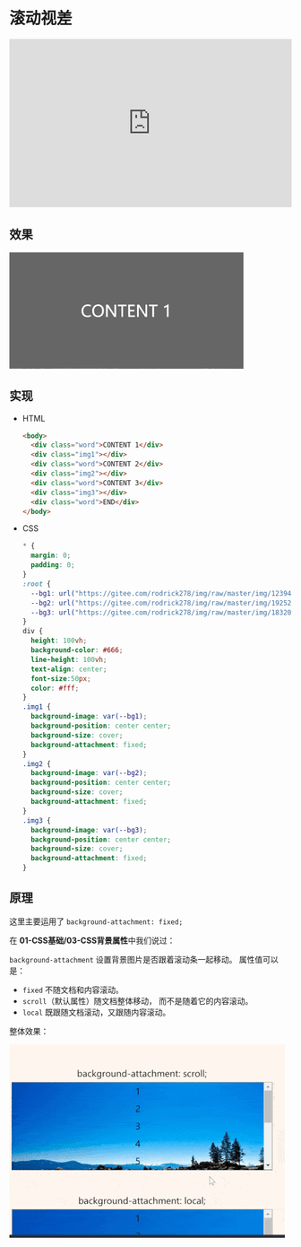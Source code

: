 # 滚动视差

<iframe height="300" style="width: 100%;" scrolling="no" title="滚动视差" src="https://codepen.io/rodrick278/embed/KKgGLqX?default-tab=html%2Cresult" frameborder="no" loading="lazy" allowtransparency="true" allowfullscreen="true">
  See the Pen <a href="https://codepen.io/rodrick278/pen/KKgGLqX">
  滚动视差</a> by rodrick278 (<a href="https://codepen.io/rodrick278">@rodrick278</a>)
  on <a href="https://codepen.io">CodePen</a>.
</iframe>

## 效果

<img src="./pic/005-gdsc.gif">

## 实现

- HTML

  ```HTML
  <body>
    <div class="word">CONTENT 1</div>
    <div class="img1"></div>
    <div class="word">CONTENT 2</div>
    <div class="img2"></div>
    <div class="word">CONTENT 3</div>
    <div class="img3"></div>
    <div class="word">END</div>
  </body>
  ```

- CSS

  ```CSS
  * {
    margin: 0;
    padding: 0;
  }
  :root {
    --bg1: url("https://gitee.com/rodrick278/img/raw/master/img/123945-1496983185ad61.jpg");
    --bg2: url("https://gitee.com/rodrick278/img/raw/master/img/192524-153260432471a0.jpg");
    --bg3: url("https://gitee.com/rodrick278/img/raw/master/img/183201-1542018721c534.jpg");
  }
  div {
    height: 100vh;
    background-color: #666;
    line-height: 100vh;
    text-align: center;
    font-size:50px;
    color: #fff;
  }
  .img1 {
    background-image: var(--bg1);
    background-position: center center;
    background-size: cover;
    background-attachment: fixed;
  }
  .img2 {
    background-image: var(--bg2);
    background-position: center center;
    background-size: cover;
    background-attachment: fixed;
  }
  .img3 {
    background-image: var(--bg3);
    background-position: center center;
    background-size: cover;
    background-attachment: fixed;
  }
  ```

## 原理

这里主要运用了 `background-attachment: fixed;` 

在 **01-CSS基础/03-CSS背景属性**中我们说过：

`background-attachment` 设置背景图片是否跟着滚动条一起移动。 属性值可以是：

- `fixed` 不随文档和内容滚动。
- `scroll`（默认属性）随文档整体移动， 而不是随着它的内容滚动。
- `local` 既跟随文档滚动，又跟随内容滚动。

整体效果：

<img src="../01-CSS基础/pic/03-03.gif"/>

 

